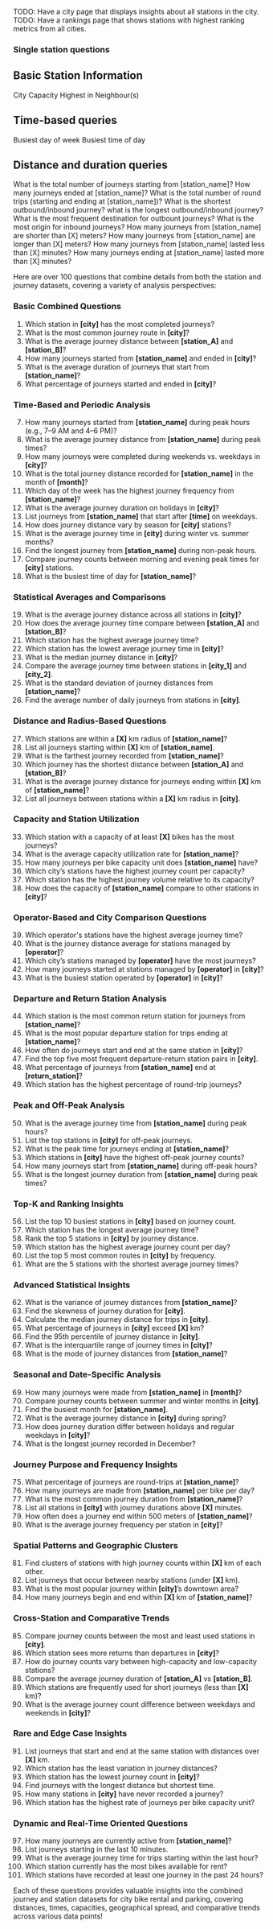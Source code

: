 TODO: Have a city page that displays insights about all stations in the city.
TODO: Have a rankings page that shows stations with highest ranking metrics from all cities.

### Single station questions

## Basic Station Information
City
Capacity
Highest in
Neighbour(s)
## Time-based queries
Busiest day of week
Busiest time of day
## Distance and duration queries
What is the total number of journeys starting from [station_name]?
How many journeys ended at [station_name]?
What is the total number of round trips (starting and ending at [station_name])?
What is the shortest outbound/inbound journey?
what is the longest outbound/inbound journey?
What is the most frequent destination for outbount journeys?
What is the most origin for inbound journeys?
How many journeys from [station_name] are shorter than [X] meters?
How many journeys from [station_name] are longer than [X] meters?
How many journeys from [station_name] lasted less than [X] minutes?
How many journeys ending at [station_name] lasted more than [X] minutes?


Here are over 100 questions that combine details from both the station and journey datasets, covering a variety of analysis perspectives:

### Basic Combined Questions
1. Which station in **[city]** has the most completed journeys?
2. What is the most common journey route in **[city]**?
3. What is the average journey distance between **[station_A]** and **[station_B]**?
4. How many journeys started from **[station_name]** and ended in **[city]**?
5. What is the average duration of journeys that start from **[station_name]**?
6. What percentage of journeys started and ended in **[city]**?

### Time-Based and Periodic Analysis
7. How many journeys started from **[station_name]** during peak hours (e.g., 7–9 AM and 4–6 PM)?
8. What is the average journey distance from **[station_name]** during peak times?
9. How many journeys were completed during weekends vs. weekdays in **[city]**?
10. What is the total journey distance recorded for **[station_name]** in the month of **[month]**?
11. Which day of the week has the highest journey frequency from **[station_name]**?
12. What is the average journey duration on holidays in **[city]**?
13. List journeys from **[station_name]** that start after **[time]** on weekdays.
14. How does journey distance vary by season for **[city]** stations?
15. What is the average journey time in **[city]** during winter vs. summer months?
16. Find the longest journey from **[station_name]** during non-peak hours.
17. Compare journey counts between morning and evening peak times for **[city]** stations.
18. What is the busiest time of day for **[station_name]**?

### Statistical Averages and Comparisons
19. What is the average journey distance across all stations in **[city]**?
20. How does the average journey time compare between **[station_A]** and **[station_B]**?
21. Which station has the highest average journey time?
22. Which station has the lowest average journey time in **[city]**?
23. What is the median journey distance in **[city]**?
24. Compare the average journey time between stations in **[city_1]** and **[city_2]**.
25. What is the standard deviation of journey distances from **[station_name]**?
26. Find the average number of daily journeys from stations in **[city]**.

### Distance and Radius-Based Questions
27. Which stations are within a **[X]** km radius of **[station_name]**?
28. List all journeys starting within **[X]** km of **[station_name]**.
29. What is the farthest journey recorded from **[station_name]**?
30. Which journey has the shortest distance between **[station_A]** and **[station_B]**?
31. What is the average journey distance for journeys ending within **[X]** km of **[station_name]**?
32. List all journeys between stations within a **[X]** km radius in **[city]**.

### Capacity and Station Utilization
33. Which station with a capacity of at least **[X]** bikes has the most journeys?
34. What is the average capacity utilization rate for **[station_name]**?
35. How many journeys per bike capacity unit does **[station_name]** have?
36. Which city’s stations have the highest journey count per capacity?
37. Which station has the highest journey volume relative to its capacity?
38. How does the capacity of **[station_name]** compare to other stations in **[city]**?

### Operator-Based and City Comparison Questions
39. Which operator's stations have the highest average journey time?
40. What is the journey distance average for stations managed by **[operator]**?
41. Which city’s stations managed by **[operator]** have the most journeys?
42. How many journeys started at stations managed by **[operator]** in **[city]**?
43. What is the busiest station operated by **[operator]** in **[city]**?

### Departure and Return Station Analysis
44. Which station is the most common return station for journeys from **[station_name]**?
45. What is the most popular departure station for trips ending at **[station_name]**?
46. How often do journeys start and end at the same station in **[city]**?
47. Find the top five most frequent departure-return station pairs in **[city]**.
48. What percentage of journeys from **[station_name]** end at **[return_station]**?
49. Which station has the highest percentage of round-trip journeys?

### Peak and Off-Peak Analysis
50. What is the average journey time from **[station_name]** during peak hours?
51. List the top stations in **[city]** for off-peak journeys.
52. What is the peak time for journeys ending at **[station_name]**?
53. Which stations in **[city]** have the highest off-peak journey counts?
54. How many journeys start from **[station_name]** during off-peak hours?
55. What is the longest journey duration from **[station_name]** during peak times?

### Top-K and Ranking Insights
56. List the top 10 busiest stations in **[city]** based on journey count.
57. Which station has the longest average journey time?
58. Rank the top 5 stations in **[city]** by journey distance.
59. Which station has the highest average journey count per day?
60. List the top 5 most common routes in **[city]** by frequency.
61. What are the 5 stations with the shortest average journey times?

### Advanced Statistical Insights
62. What is the variance of journey distances from **[station_name]**?
63. Find the skewness of journey duration for **[city]**.
64. Calculate the median journey distance for trips in **[city]**.
65. What percentage of journeys in **[city]** exceed **[X]** km?
66. Find the 95th percentile of journey distance in **[city]**.
67. What is the interquartile range of journey times in **[city]**?
68. What is the mode of journey distances from **[station_name]**?

### Seasonal and Date-Specific Analysis
69. How many journeys were made from **[station_name]** in **[month]**?
70. Compare journey counts between summer and winter months in **[city]**.
71. Find the busiest month for **[station_name]**.
72. What is the average journey distance in **[city]** during spring?
73. How does journey duration differ between holidays and regular weekdays in **[city]**?
74. What is the longest journey recorded in December?

### Journey Purpose and Frequency Insights
75. What percentage of journeys are round-trips at **[station_name]**?
76. How many journeys are made from **[station_name]** per bike per day?
77. What is the most common journey duration from **[station_name]**?
78. List all stations in **[city]** with journey durations above **[X]** minutes.
79. How often does a journey end within 500 meters of **[station_name]**?
80. What is the average journey frequency per station in **[city]**?

### Spatial Patterns and Geographic Clusters
81. Find clusters of stations with high journey counts within **[X]** km of each other.
82. List journeys that occur between nearby stations (under **[X]** km).
83. What is the most popular journey within **[city]**’s downtown area?
84. How many journeys begin and end within **[X]** km of **[station_name]**?

### Cross-Station and Comparative Trends
85. Compare journey counts between the most and least used stations in **[city]**.
86. Which station sees more returns than departures in **[city]**?
87. How do journey counts vary between high-capacity and low-capacity stations?
88. Compare the average journey duration of **[station_A]** vs **[station_B]**.
89. Which stations are frequently used for short journeys (less than **[X]** km)?
90. What is the average journey count difference between weekdays and weekends in **[city]**?

### Rare and Edge Case Insights
91. List journeys that start and end at the same station with distances over **[X]** km.
92. Which station has the least variation in journey distances?
93. Which station has the lowest journey count in **[city]**?
94. Find journeys with the longest distance but shortest time.
95. How many stations in **[city]** have never recorded a journey?
96. Which station has the highest rate of journeys per bike capacity unit?

### Dynamic and Real-Time Oriented Questions
97. How many journeys are currently active from **[station_name]**?
98. List journeys starting in the last 10 minutes.
99. What is the average journey time for trips starting within the last hour?
100. Which station currently has the most bikes available for rent?
101. Which stations have recorded at least one journey in the past 24 hours?

Each of these questions provides valuable insights into the combined journey and station datasets for city bike rental and parking, covering distances, times, capacities, geographical spread, and comparative trends across various data points!